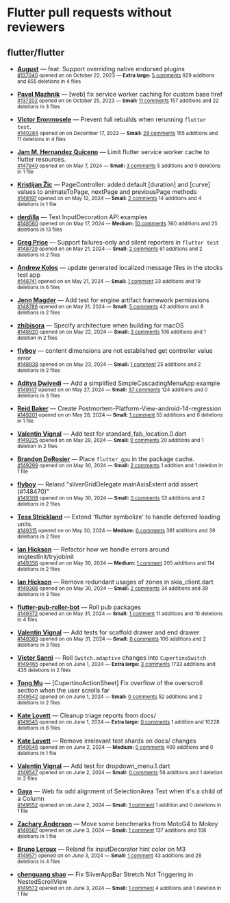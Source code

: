 # Flutter pull requests without reviewers

## flutter/flutter

* **[August](https://github.com/Gustl22)** &mdash; feat: Support overriding native endorsed plugins<br />
    <sub>[#137040](https://github.com/flutter/flutter/pull/137040) opened on on October 22, 2023 &mdash; **Extra large:** [5 comments](https://github.com/flutter/flutter/pull/137040) 929 additions and 655 deletions in 4 files</sub><br />

* **[Pavel Mazhnik](https://github.com/p-mazhnik)** &mdash; [web] fix service worker caching for custom base href<br />
    <sub>[#137202](https://github.com/flutter/flutter/pull/137202) opened on on October 25, 2023 &mdash; **Small:** [11 comments](https://github.com/flutter/flutter/pull/137202) 157 additions and 22 deletions in 3 files</sub><br />

* **[Victor Eronmosele](https://github.com/victoreronmosele)** &mdash; Prevent full rebuilds when rerunning `flutter test`.<br />
    <sub>[#140284](https://github.com/flutter/flutter/pull/140284) opened on on December 17, 2023 &mdash; **Small:** [28 comments](https://github.com/flutter/flutter/pull/140284) 155 additions and 11 deletions in 4 files</sub><br />

* **[Jam M. Hernandez Quiceno](https://github.com/JamMarHer)** &mdash; Limit flutter service worker cache to flutter resources.<br />
    <sub>[#147940](https://github.com/flutter/flutter/pull/147940) opened on on May 7, 2024 &mdash; **Small:** [3 comments](https://github.com/flutter/flutter/pull/147940) 5 additions and 0 deletions in 1 file</sub><br />

* **[Kristijan Žic](https://github.com/KristijanZic)** &mdash; PageController: added default [duration] and [curve] values to animateToPage, nextPage and previousPage methods<br />
    <sub>[#148197](https://github.com/flutter/flutter/pull/148197) opened on on May 12, 2024 &mdash; **Small:** [2 comments](https://github.com/flutter/flutter/pull/148197) 14 additions and 4 deletions in 1 file</sub><br />

* **[derdilla](https://github.com/NobodyForNothing)** &mdash; Test InputDecoration API examples<br />
    <sub>[#148560](https://github.com/flutter/flutter/pull/148560) opened on on May 17, 2024 &mdash; **Medium:** [10 comments](https://github.com/flutter/flutter/pull/148560) 360 additions and 25 deletions in 13 files</sub><br />

* **[Greg Price](https://github.com/gnprice)** &mdash; Support failures-only and silent reporters in `flutter test`<br />
    <sub>[#148739](https://github.com/flutter/flutter/pull/148739) opened on on May 21, 2024 &mdash; **Small:** [2 comments](https://github.com/flutter/flutter/pull/148739) 61 additions and 2 deletions in 2 files</sub><br />

* **[Andrew Kolos](https://github.com/andrewkolos)** &mdash; update generated localized message files in the stocks test app<br />
    <sub>[#148741](https://github.com/flutter/flutter/pull/148741) opened on on May 21, 2024 &mdash; **Small:** [1 comment](https://github.com/flutter/flutter/pull/148741) 33 additions and 19 deletions in 6 files</sub><br />

* **[Jenn Magder](https://github.com/jmagman)** &mdash; Add test for engine artifact framework permissions<br />
    <sub>[#148786](https://github.com/flutter/flutter/pull/148786) opened on on May 21, 2024 &mdash; **Small:** [5 comments](https://github.com/flutter/flutter/pull/148786) 42 additions and 8 deletions in 2 files</sub><br />

* **[zhibisora](https://github.com/zhibisora)** &mdash; Specify architecture when building for macOS<br />
    <sub>[#148920](https://github.com/flutter/flutter/pull/148920) opened on on May 22, 2024 &mdash; **Small:** [3 comments](https://github.com/flutter/flutter/pull/148920) 106 additions and 1 deletion in 2 files</sub><br />

* **[flyboy](https://github.com/hello-coder-xu)** &mdash; content dimensions are not established get controller value error<br />
    <sub>[#148938](https://github.com/flutter/flutter/pull/148938) opened on on May 23, 2024 &mdash; **Small:** [1 comment](https://github.com/flutter/flutter/pull/148938) 25 additions and 2 deletions in 2 files</sub><br />

* **[Aditya Dwivedi](https://github.com/kaljitism)** &mdash; Add a simplified SimpleCascadingMenuApp example<br />
    <sub>[#149147](https://github.com/flutter/flutter/pull/149147) opened on on May 27, 2024 &mdash; **Small:** [37 comments](https://github.com/flutter/flutter/pull/149147) 124 additions and 0 deletions in 3 files</sub><br />

* **[Reid Baker](https://github.com/reidbaker)** &mdash; Create Postmortem-Platform-View-android-14-regression<br />
    <sub>[#149201](https://github.com/flutter/flutter/pull/149201) opened on on May 28, 2024 &mdash; **Small:** [1 comment](https://github.com/flutter/flutter/pull/149201) 55 additions and 0 deletions in 1 file</sub><br />

* **[Valentin Vignal](https://github.com/ValentinVignal)** &mdash; Add test for standard_fab_location.0.dart<br />
    <sub>[#149225](https://github.com/flutter/flutter/pull/149225) opened on on May 29, 2024 &mdash; **Small:** [0 comments](https://github.com/flutter/flutter/pull/149225) 20 additions and 1 deletion in 2 files</sub><br />

* **[Brandon DeRosier](https://github.com/bdero)** &mdash; Place `flutter_gpu` in the package cache.<br />
    <sub>[#149299](https://github.com/flutter/flutter/pull/149299) opened on on May 30, 2024 &mdash; **Small:** [2 comments](https://github.com/flutter/flutter/pull/149299) 1 addition and 1 deletion in 1 file</sub><br />

* **[flyboy](https://github.com/hello-coder-xu)** &mdash; Reland "sliverGridDelegate mainAxisExtent add assert (#148470)" <br />
    <sub>[#149308](https://github.com/flutter/flutter/pull/149308) opened on on May 30, 2024 &mdash; **Small:** [0 comments](https://github.com/flutter/flutter/pull/149308) 53 additions and 2 deletions in 2 files</sub><br />

* **[Tess Strickland](https://github.com/sstrickl)** &mdash; Extend 'flutter symbolize' to handle deferred loading units.<br />
    <sub>[#149315](https://github.com/flutter/flutter/pull/149315) opened on on May 30, 2024 &mdash; **Medium:** [0 comments](https://github.com/flutter/flutter/pull/149315) 381 additions and 39 deletions in 2 files</sub><br />

* **[Ian Hickson](https://github.com/Hixie)** &mdash; Refactor how we handle errors around imgtestInit/tryjobInit<br />
    <sub>[#149356](https://github.com/flutter/flutter/pull/149356) opened on on May 30, 2024 &mdash; **Medium:** [1 comment](https://github.com/flutter/flutter/pull/149356) 205 additions and 114 deletions in 2 files</sub><br />

* **[Ian Hickson](https://github.com/Hixie)** &mdash; Remove redundant usages of zones in skia_client.dart<br />
    <sub>[#149366](https://github.com/flutter/flutter/pull/149366) opened on on May 30, 2024 &mdash; **Small:** [2 comments](https://github.com/flutter/flutter/pull/149366) 34 additions and 39 deletions in 3 files</sub><br />

* **[flutter-pub-roller-bot](https://github.com/flutter-pub-roller-bot)** &mdash; Roll pub packages<br />
    <sub>[#149372](https://github.com/flutter/flutter/pull/149372) opened on on May 31, 2024 &mdash; **Small:** [1 comment](https://github.com/flutter/flutter/pull/149372) 11 additions and 10 deletions in 4 files</sub><br />

* **[Valentin Vignal](https://github.com/ValentinVignal)** &mdash; Add tests for scaffold drawer and end drawer<br />
    <sub>[#149383](https://github.com/flutter/flutter/pull/149383) opened on on May 31, 2024 &mdash; **Small:** [0 comments](https://github.com/flutter/flutter/pull/149383) 106 additions and 2 deletions in 3 files</sub><br />

* **[Victor Sanni](https://github.com/victorsanni)** &mdash; Roll `Switch.adaptive` changes into `CupertinoSwitch`<br />
    <sub>[#149465](https://github.com/flutter/flutter/pull/149465) opened on on June 1, 2024 &mdash; **Extra large:** [3 comments](https://github.com/flutter/flutter/pull/149465) 1733 additions and 435 deletions in 2 files</sub><br />

* **[Tong Mu](https://github.com/dkwingsmt)** &mdash; [CupertinoActionSheet] Fix overflow of the overscroll section when the user scrolls far<br />
    <sub>[#149542](https://github.com/flutter/flutter/pull/149542) opened on on June 1, 2024 &mdash; **Small:** [0 comments](https://github.com/flutter/flutter/pull/149542) 52 additions and 2 deletions in 2 files</sub><br />

* **[Kate Lovett](https://github.com/Piinks)** &mdash; Cleanup triage reports from docs/<br />
    <sub>[#149545](https://github.com/flutter/flutter/pull/149545) opened on on June 1, 2024 &mdash; **Extra large:** [0 comments](https://github.com/flutter/flutter/pull/149545) 1 addition and 10228 deletions in 6 files</sub><br />

* **[Kate Lovett](https://github.com/Piinks)** &mdash; Remove irrelevant test shards on docs/ changes<br />
    <sub>[#149546](https://github.com/flutter/flutter/pull/149546) opened on on June 2, 2024 &mdash; **Medium:** [0 comments](https://github.com/flutter/flutter/pull/149546) 409 additions and 0 deletions in 1 file</sub><br />

* **[Valentin Vignal](https://github.com/ValentinVignal)** &mdash; Add test for dropdown_menu.1.dart<br />
    <sub>[#149547](https://github.com/flutter/flutter/pull/149547) opened on on June 2, 2024 &mdash; **Small:** [0 comments](https://github.com/flutter/flutter/pull/149547) 56 additions and 1 deletion in 2 files</sub><br />

* **[Gaya](https://github.com/LimaneGaya)** &mdash; Web fix odd alignment of SelectionArea Text when it's a child of a Column<br />
    <sub>[#149552](https://github.com/flutter/flutter/pull/149552) opened on on June 2, 2024 &mdash; **Small:** [1 comment](https://github.com/flutter/flutter/pull/149552) 1 addition and 0 deletions in 1 file</sub><br />

* **[Zachary Anderson](https://github.com/zanderso)** &mdash; Move some benchmarks from MotoG4 to Mokey<br />
    <sub>[#149567](https://github.com/flutter/flutter/pull/149567) opened on on June 3, 2024 &mdash; **Small:** [1 comment](https://github.com/flutter/flutter/pull/149567) 137 additions and 108 deletions in 1 file</sub><br />

* **[Bruno Leroux](https://github.com/bleroux)** &mdash; Reland fix inputDecorator hint color on M3<br />
    <sub>[#149571](https://github.com/flutter/flutter/pull/149571) opened on on June 3, 2024 &mdash; **Small:** [1 comment](https://github.com/flutter/flutter/pull/149571) 43 additions and 28 deletions in 4 files</sub><br />

* **[chenguang shao](https://github.com/shaochenguang)** &mdash; Fix SliverAppBar Stretch Not Triggering in NestedScrollView<br />
    <sub>[#149572](https://github.com/flutter/flutter/pull/149572) opened on on June 3, 2024 &mdash; **Small:** [1 comment](https://github.com/flutter/flutter/pull/149572) 4 additions and 1 deletion in 1 file</sub><br />

